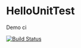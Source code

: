 # HelloUnitTest
Demo ci

[![Build Status](https://travis-ci.org/DwarfPorter/HelloUnitTest.svg?branch=master)](https://travis-ci.org/DwarfPorter/HelloUnitTest)
